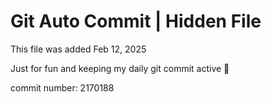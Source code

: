 # Git Auto Commit | Hidden File

This file was added Feb 12, 2025

Just for fun and keeping my daily git commit active 🤪

commit number: 2170188
